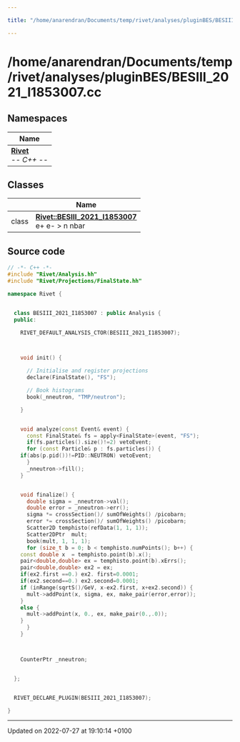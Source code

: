 ```yaml
---

title: "/home/anarendran/Documents/temp/rivet/analyses/pluginBES/BESIII_2021_I1853007.cc"

---
```


# /home/anarendran/Documents/temp/rivet/analyses/pluginBES/BESIII_2021_I1853007.cc



## Namespaces

| Name           |
| -------------- |
| **[Rivet](http://example.org/namespaces/namespacerivet/)** <br>-*- C++ -*-  |

## Classes

|                | Name           |
| -------------- | -------------- |
| class | **[Rivet::BESIII_2021_I1853007](http://example.org/classes/classrivet_1_1besiii__2021__i1853007/)** <br>e+ e- > n nbar  |




## Source code

```cpp
// -*- C++ -*-
#include "Rivet/Analysis.hh"
#include "Rivet/Projections/FinalState.hh"

namespace Rivet {


  class BESIII_2021_I1853007 : public Analysis {
  public:

    RIVET_DEFAULT_ANALYSIS_CTOR(BESIII_2021_I1853007);



    void init() {

      // Initialise and register projections
      declare(FinalState(), "FS");

      // Book histograms
      book(_nneutron, "TMP/neutron");

    }


    void analyze(const Event& event) {
      const FinalState& fs = apply<FinalState>(event, "FS");
      if(fs.particles().size()!=2) vetoEvent;
      for (const Particle& p : fs.particles()) {
    if(abs(p.pid())!=PID::NEUTRON) vetoEvent;
      }
      _nneutron->fill();
    }


    void finalize() {
      double sigma = _nneutron->val();
      double error = _nneutron->err();
      sigma *= crossSection()/ sumOfWeights() /picobarn;
      error *= crossSection()/ sumOfWeights() /picobarn; 
      Scatter2D temphisto(refData(1, 1, 1));
      Scatter2DPtr  mult;
      book(mult, 1, 1, 1);
      for (size_t b = 0; b < temphisto.numPoints(); b++) {
    const double x  = temphisto.point(b).x();
    pair<double,double> ex = temphisto.point(b).xErrs();
    pair<double,double> ex2 = ex;
    if(ex2.first ==0.) ex2. first=0.0001;
    if(ex2.second==0.) ex2.second=0.0001;
    if (inRange(sqrtS()/GeV, x-ex2.first, x+ex2.second)) {
      mult->addPoint(x, sigma, ex, make_pair(error,error));
    }
    else {
      mult->addPoint(x, 0., ex, make_pair(0.,.0));
    }
      }
    }



    CounterPtr _nneutron;


  };


  RIVET_DECLARE_PLUGIN(BESIII_2021_I1853007);

}
```


-------------------------------

Updated on 2022-07-27 at 19:10:14 +0100
